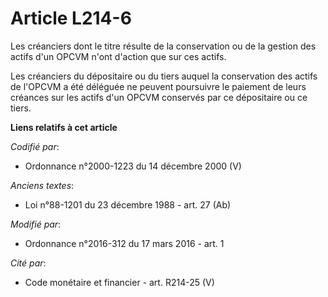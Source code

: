 # Article L214-6

Les créanciers dont le titre résulte de la conservation ou de la gestion des actifs d'un OPCVM n'ont d'action que sur ces
actifs. 

Les créanciers du dépositaire ou du tiers auquel la conservation des actifs de l'OPCVM a été déléguée ne peuvent poursuivre
le paiement de leurs créances sur les actifs d'un OPCVM conservés par ce dépositaire ou ce tiers.

**Liens relatifs à cet article**

_Codifié par_:

  - Ordonnance n°2000-1223 du 14 décembre 2000 (V)

_Anciens textes_:

  - Loi n°88-1201 du 23 décembre 1988 - art. 27 (Ab)

_Modifié par_:

  - Ordonnance n°2016-312 du 17 mars 2016 - art. 1

_Cité par_:

  - Code monétaire et financier - art. R214-25 (V)
